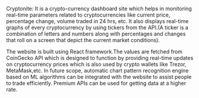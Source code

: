 Cryptonite: It is a crypto-currency dashboard site which helps in monitoring real-time parameters related to cryptocurrencies like current price, percentage change, volume traded in 24 hrs, etc. It also displays real-time graphs of every cryptocurrency by using tickers from the API.(A ticker is a combination of letters and numbers along with percentages and changes that roll on a screen that depict the current market conditions).

The website is built using React framework.The values are fetched from CoinGecko API which is designed to function by providing real-time updates on cryptocurrency prices which is also used by crypto wallets like Trezor, MetaMask,etc. In future scope, automatic chart pattern recognition engine based on ML algorithms can be integrated with the website to assist people to trade efficiently. Premium APIs can be used for getting data at a higher rate. 
